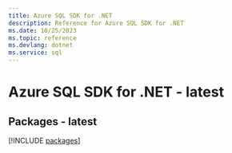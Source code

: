 ```yaml
---
title: Azure SQL SDK for .NET
description: Reference for Azure SQL SDK for .NET
ms.date: 10/25/2023
ms.topic: reference
ms.devlang: dotnet
ms.service: sql
---
```

# Azure SQL SDK for .NET - latest
## Packages - latest
[!INCLUDE [packages](sql-index.md)]